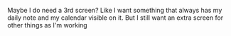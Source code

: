Maybe I do need a 3rd screen? Like I want something that always has my daily note and my calendar visible on it. But I still want an extra screen for other things as I'm working